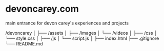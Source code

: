 # devoncarey.com
 main entrance for devon carey's experiences and projects

/devoncarey
│
├── /assets
│   ├── /images
│   └── /videos
│
├── /css
│   └── style.css
│
├── /js
│   └── script.js
│
├── index.html
├── .gitignore
└── README.md